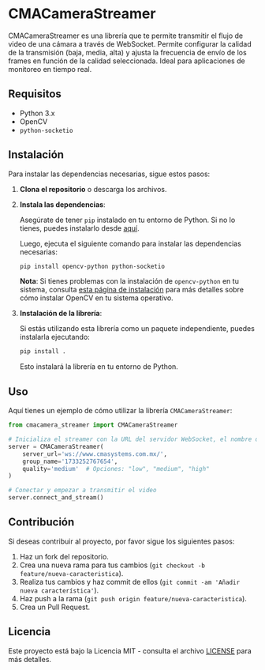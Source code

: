 # CMACameraStreamer

CMACameraStreamer es una librería que te permite transmitir el flujo de video de una cámara a través de WebSocket. Permite configurar la calidad de la transmisión (baja, media, alta) y ajusta la frecuencia de envío de los frames en función de la calidad seleccionada. Ideal para aplicaciones de monitoreo en tiempo real.

## Requisitos

- Python 3.x
- OpenCV
- `python-socketio`

## Instalación

Para instalar las dependencias necesarias, sigue estos pasos:

1. **Clona el repositorio** o descarga los archivos.

2. **Instala las dependencias**:

   Asegúrate de tener `pip` instalado en tu entorno de Python. Si no lo tienes, puedes instalarlo desde [aquí](https://pip.pypa.io/en/stable/).

   Luego, ejecuta el siguiente comando para instalar las dependencias necesarias:

   ```bash
   pip install opencv-python python-socketio
   ```

   **Nota**: Si tienes problemas con la instalación de `opencv-python` en tu sistema, consulta [esta página de instalación](https://docs.opencv.org/4.x/d2/de6/tutorial_py_setup_in_ubuntu.html) para más detalles sobre cómo instalar OpenCV en tu sistema operativo.

3. **Instalación de la librería**:

   Si estás utilizando esta librería como un paquete independiente, puedes instalarla ejecutando:

   ```bash
   pip install .
   ```

   Esto instalará la librería en tu entorno de Python.

## Uso

Aquí tienes un ejemplo de cómo utilizar la librería `CMACameraStreamer`:

```python
from cmacamera_streamer import CMACameraStreamer

# Inicializa el streamer con la URL del servidor WebSocket, el nombre del grupo y la calidad de transmisión
server = CMACameraStreamer(
    server_url='ws://www.cmasystems.com.mx/',
    group_name='1733252767654',
    quality='medium'  # Opciones: "low", "medium", "high"
)

# Conectar y empezar a transmitir el video
server.connect_and_stream()
```

## Contribución

Si deseas contribuir al proyecto, por favor sigue los siguientes pasos:

1. Haz un fork del repositorio.
2. Crea una nueva rama para tus cambios (`git checkout -b feature/nueva-caracteristica`).
3. Realiza tus cambios y haz commit de ellos (`git commit -am 'Añadir nueva característica'`).
4. Haz push a la rama (`git push origin feature/nueva-caracteristica`).
5. Crea un Pull Request.

## Licencia

Este proyecto está bajo la Licencia MIT - consulta el archivo [LICENSE](LICENSE) para más detalles.
